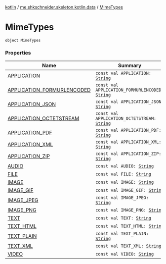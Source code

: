 [kotlin](../../index.md) / [me.shkschneider.skeleton.kotlin.data](../index.md) / [MimeTypes](./index.md)

# MimeTypes

`object MimeTypes`

### Properties

| Name | Summary |
|---|---|
| [APPLICATION](-a-p-p-l-i-c-a-t-i-o-n.md) | `const val APPLICATION: `[`String`](https://kotlinlang.org/api/latest/jvm/stdlib/kotlin/-string/index.html) |
| [APPLICATION_FORMURLENCODED](-a-p-p-l-i-c-a-t-i-o-n_-f-o-r-m-u-r-l-e-n-c-o-d-e-d.md) | `const val APPLICATION_FORMURLENCODED: `[`String`](https://kotlinlang.org/api/latest/jvm/stdlib/kotlin/-string/index.html) |
| [APPLICATION_JSON](-a-p-p-l-i-c-a-t-i-o-n_-j-s-o-n.md) | `const val APPLICATION_JSON: `[`String`](https://kotlinlang.org/api/latest/jvm/stdlib/kotlin/-string/index.html) |
| [APPLICATION_OCTETSTREAM](-a-p-p-l-i-c-a-t-i-o-n_-o-c-t-e-t-s-t-r-e-a-m.md) | `const val APPLICATION_OCTETSTREAM: `[`String`](https://kotlinlang.org/api/latest/jvm/stdlib/kotlin/-string/index.html) |
| [APPLICATION_PDF](-a-p-p-l-i-c-a-t-i-o-n_-p-d-f.md) | `const val APPLICATION_PDF: `[`String`](https://kotlinlang.org/api/latest/jvm/stdlib/kotlin/-string/index.html) |
| [APPLICATION_XML](-a-p-p-l-i-c-a-t-i-o-n_-x-m-l.md) | `const val APPLICATION_XML: `[`String`](https://kotlinlang.org/api/latest/jvm/stdlib/kotlin/-string/index.html) |
| [APPLICATION_ZIP](-a-p-p-l-i-c-a-t-i-o-n_-z-i-p.md) | `const val APPLICATION_ZIP: `[`String`](https://kotlinlang.org/api/latest/jvm/stdlib/kotlin/-string/index.html) |
| [AUDIO](-a-u-d-i-o.md) | `const val AUDIO: `[`String`](https://kotlinlang.org/api/latest/jvm/stdlib/kotlin/-string/index.html) |
| [FILE](-f-i-l-e.md) | `const val FILE: `[`String`](https://kotlinlang.org/api/latest/jvm/stdlib/kotlin/-string/index.html) |
| [IMAGE](-i-m-a-g-e.md) | `const val IMAGE: `[`String`](https://kotlinlang.org/api/latest/jvm/stdlib/kotlin/-string/index.html) |
| [IMAGE_GIF](-i-m-a-g-e_-g-i-f.md) | `const val IMAGE_GIF: `[`String`](https://kotlinlang.org/api/latest/jvm/stdlib/kotlin/-string/index.html) |
| [IMAGE_JPEG](-i-m-a-g-e_-j-p-e-g.md) | `const val IMAGE_JPEG: `[`String`](https://kotlinlang.org/api/latest/jvm/stdlib/kotlin/-string/index.html) |
| [IMAGE_PNG](-i-m-a-g-e_-p-n-g.md) | `const val IMAGE_PNG: `[`String`](https://kotlinlang.org/api/latest/jvm/stdlib/kotlin/-string/index.html) |
| [TEXT](-t-e-x-t.md) | `const val TEXT: `[`String`](https://kotlinlang.org/api/latest/jvm/stdlib/kotlin/-string/index.html) |
| [TEXT_HTML](-t-e-x-t_-h-t-m-l.md) | `const val TEXT_HTML: `[`String`](https://kotlinlang.org/api/latest/jvm/stdlib/kotlin/-string/index.html) |
| [TEXT_PLAIN](-t-e-x-t_-p-l-a-i-n.md) | `const val TEXT_PLAIN: `[`String`](https://kotlinlang.org/api/latest/jvm/stdlib/kotlin/-string/index.html) |
| [TEXT_XML](-t-e-x-t_-x-m-l.md) | `const val TEXT_XML: `[`String`](https://kotlinlang.org/api/latest/jvm/stdlib/kotlin/-string/index.html) |
| [VIDEO](-v-i-d-e-o.md) | `const val VIDEO: `[`String`](https://kotlinlang.org/api/latest/jvm/stdlib/kotlin/-string/index.html) |
